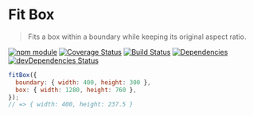 # Fit Box

> Fits a box within a boundary while keeping its original aspect ratio.

[![npm module](https://badge.fury.io/js/fit-box.svg)](https://www.npmjs.org/package/fit-box)
[![Coverage Status](https://coveralls.io/repos/github/christianhg/fit-box/badge.svg?branch=master)](https://coveralls.io/github/christianhg/fit-box?branch=master)
[![Build Status](https://travis-ci.org/christianhg/fit-box.svg?branch=master)](https://travis-ci.org/christianhg/fit-box)
[![Dependencies](https://david-dm.org/christianhg/fit-box.svg)](https://david-dm.org/christianhg/fit-box)
[![devDependencies Status](https://david-dm.org/christianhg/fit-box/dev-status.svg)](https://david-dm.org/christianhg/fit-box?type=dev)

```js
fitBox({
  boundary: { width: 400, height: 300 },
  box: { width: 1280, height: 760 },
});
// => { width: 400, height: 237.5 }
```
